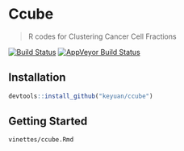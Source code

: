 # Ccube
>R codes for Clustering Cancer Cell Fractions

[![Build Status](https://travis-ci.org/keyuan/ccube.svg?branch=master)](https://travis-ci.org/keyuan/ccube)
 [![AppVeyor Build Status](https://ci.appveyor.com/api/projects/status/github/keyuan/ccube?branch=master)](https://ci.appveyor.com/project/keyuan/ccube)

## Installation
```r
devtools::install_github("keyuan/ccube")
```

## Getting Started
```
vinettes/ccube.Rmd
```
